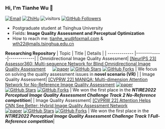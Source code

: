 ### Hi, I'm Tianhe Wu 👋

[![Email](https://img.shields.io/badge/-tianhe_wu@foxmail.com-green?style=flat-square&labelColor=grey&logo=Gmail&logoColor=white&link=mailto:tianhe_wu@foxmail.com)](tianhe_wu@foxmail.com)
[![ZhiHu](https://img.shields.io/badge/Intro-ZhiHu-blue)](https://www.zhihu.com/people/ru-ci-zhe-ban-91-2)
![visitors](https://visitor-badge.laobi.icu/badge?page_id=TianheWu/TianheWu)
[![GitHub Followers](https://img.shields.io/github/followers/TianheWu?style=social)](https://github.com/TianheWu)

- Postgraduate student at Tsinghua University
- Fields: **Image Quality Assessment and Perceptual Optimization**
- How to reach me: tianhe_wu@foxmail.com & wth22@mails.tsinghua.edu.cn

**Researching Repository**
| Topic        | Title           | Details           |
| ------------- |-------------|-------------|
| Omnidirectional Image Quality Assessment| [[NeurIPS 23] Assessor360: Multi-sequence Network for Blind Omnidirectional Image Quality Assessment](https://github.com/TianheWu/Assessor360/tree/master) &emsp;   [![paper](https://img.shields.io/badge/arXiv-Paper-green.svg)](https://arxiv.org/abs/2305.10983) [![GitHub Stars](https://img.shields.io/github/stars/TianheWu/Assessor360?style=social)](https://github.com/TianheWu/Assessor360) [![GitHub Forks](https://img.shields.io/github/forks/TianheWu/Assessor360?style=social)](https://github.com/TianheWu/Assessor360)     |    We focus on solving the quality assessment issues in **novel scenario (VR)** |
| Image Quality Assessment| [[CVPRW 22] MANIQA: Multi-dimension Attention Network for No-Reference Image Quality Assessment](https://github.com/IIGROUP/MANIQA) [![paper](https://img.shields.io/badge/arXiv-Paper-green.svg)](https://arxiv.org/abs/2204.08958) [![GitHub Stars](https://img.shields.io/github/stars/IIGROUP/MANIQA?style=social)](https://github.com/IIGROUP/MANIQA) [![GitHub Forks](https://img.shields.io/github/forks/IIGROUP/MANIQA?style=social)](https://github.com/IIGROUP/MANIQA)      |    We won the first place in the ***NTIRE2022 Perceptual Image Quality Assessment Challenge Track 2 No-Reference competition***|
| Image Quality Assessment| [[CVPRW 22] Attention Helps CNN See Better: Hybrid Image Quality Assessment Network](https://github.com/IIGROUP/AHIQ) &emsp;&emsp;&emsp;&emsp;&emsp; [![paper](https://img.shields.io/badge/arXiv-Paper-green.svg)](https://arxiv.org/abs/2204.10485)  [![GitHub Stars](https://img.shields.io/github/stars/IIGROUP/AHIQ?style=social)](https://github.com/IIGROUP/AHIQ)   [![GitHub Forks](https://img.shields.io/github/forks/IIGROUP/AHIQ?style=social)](https://github.com/IIGROUP/AHIQ)  |    We won the first place in the ***NTIRE2022 Perceptual Image Quality Assessment Challenge Track 1 Full-Reference competition***|
